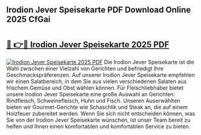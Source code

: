 ## Irodion Jever Speisekarte PDF Download Online 2025 CfGai

# <h2><a href="http://gc9hzpn.nevu.top/?p=Irodion+Jever+Speisekarte">🔗 👉🔴 Irodion Jever Speisekarte 2025 PDF</a></h2>

[![Irodion Jever Speisekarte 2025 PDF](https://i.imgur.com/dBaPXMq.png)](http://gc9hzpn.nevu.top/?p=Irodion+Jever+Speisekarte)
Die Irodion Jever Speisekarte ist die Wahl zwischen einer Vielzahl von Gerichten und befriedigt Ihre Geschmackspräferenzen. Auf unserer Irodion Jever Speisekarte empfehlen wir einen Salatbereich, in dem Sie aus vielen verschiedenen Salaten aus frischem Gemüse und Obst wählen können. Für Fleischliebhaber bietet unsere Irodion Jever Speisekarte eine große Auswahl an Gerichten: Rindfleisch, Schweinefleisch, Huhn und Fisch. Unseren Auserwählten bieten wir Gourmet-Gerichte wie Schaschlik und Steak an, die auf einem Holzfeuer zubereitet werden. Wenn Sie sich nicht entscheiden können, was Sie von der Irodion Jever Speisekarte wünschen, ist unser Team bereit zu helfen und Ihnen einen komfortablen und komfortablen Service zu bieten.
